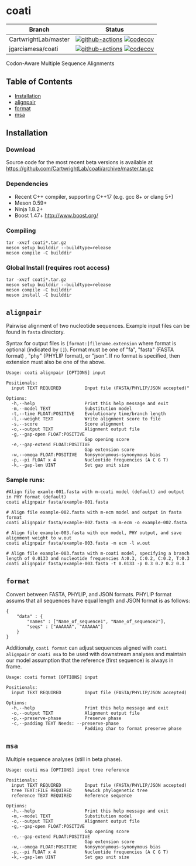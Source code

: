 # coati

Branch | Status
------ | ------
CartwrightLab/master | [![github-actions](https://github.com/CartwrightLab/coati/actions/workflows/meson.yml/badge.svg?branch=master)](https://github.com/CartwrightLab/coati/actions/workflows/meson.yml) [![codecov](https://codecov.io/gh/CartwrightLab/coati/branch/master/graph/badge.svg)](https://codecov.io/gh/CartwrightLab/coati)
jgarciamesa/coati | [![github-actions](https://github.com/jgarciamesa/coati/actions/workflows/meson.yml/badge.svg?branch=main)](https://github.com/jgarciamesa/coati/actions/workflows/meson.yml) [![codecov](https://codecov.io/gh/jgarciamesa/coati/branch/main/graph/badge.svg)](https://codecov.io/gh/jgarciamesa/coati)

Codon-Aware Multiple Sequence Alignments

## Table of Contents
* [Installation](#installation)
* [alignpair](#alignpair)
* [format](#format)
* [msa](#msa)

## Installation

### Download
Source code for the most recent beta versions is available at <https://github.com/CartwrightLab/coati/archive/master.tar.gz>

### Dependencies

* Recent C++ compiler, supporting C++17 (e.g. gcc 8+ or clang 5+)
* Meson 0.59+
* Ninja 1.8.2+
* Boost 1.47+ <http://www.boost.org/>

### Compiling
```
tar -xvzf coati*.tar.gz
meson setup builddir --buildtype=release
meson compile -C builddir
```

### Global Install (requires root access)
```
tar -xvzf coati*.tar.gz
meson setup builddir --buildtype=release
meson compile -C builddir
meson install -C builddir
```

## `alignpair`

Pairwise alignment of two nucleotide sequences. Example input files can be found in `fasta` directory.

Syntax for output files is `[format:]filename.extension` where format is
optional (indicated by `[]`). Format must be one of "fa", "fasta" (FASTA format)
, "phy" (PHYLIP format), or "json". If no format is specified, then extension
must also be one of the above.

```
Usage: coati alignpair [OPTIONS] input

Positionals:
  input TEXT REQUIRED         Input file (FASTA/PHYLIP/JSON accepted)"

Options:
  -h,--help                   Print this help message and exit
  -m,--model TEXT             Substitution model
  -t,--time FLOAT:POSITIVE    Evolutionary time/branch length
  -l,--weight TEXT            Write alignment score to file
  -s,--score                  Score alignment
  -o,--output TEXT            Alignment output file
  -g,--gap-open FLOAT:POSITIVE
                              Gap opening score
  -e,--gap-extend FLOAT:POSITIVE
                              Gap extension score
  -w,--omega FLOAT:POSITIVE   Nonsynonymous-synonymous bias
  -p,--pi FLOAT x 4           Nucleotide frequencies (A C G T)
  -k,--gap-len UINT           Set gap unit size
```

### Sample runs:

```
#Align file examle-001.fasta with m-coati model (default) and output in PHY format (default)
coati alignpair fasta/example-001.fasta

# Align file example-002.fasta with m-ecm model and output in fasta format
coati alignpair fasta/example-002.fasta -m m-ecm -o example-002.fasta

# Align file example-003.fasta with ecm model, PHY output, and save alignment weight to w.out
coati alignpair fasta/example-003.fasta -m ecm -l w.out

# Align file example-003.fasta with m-coati model, specifying a branch length of 0.0133 and nucleotide frequencies A:0.3, C:0.2, C:0.2, T:0.3
coati alignpair fasta/example-003.fasta -t 0.0133 -p 0.3 0.2 0.2 0.3
```

## `format`

Convert between FASTA, PHYLIP, and JSON formats. PHYLIP format assums that all
sequences have equal length and JSON format is as follows:
```
{
    "data" : {
        "names" : ["Name_of_sequence1", "Name_of_sequence2"],
        "seqs" : ["AAAAAA", "AAAAAA"]
    }
}
```

Additionaly, `coati format` can adjust sequences aligned with `coati alignpair`
or `coati msa` to be used with downstream analyses and maintain our model
assumption that the reference (first sequence) is always in frame.
```
Usage: coati format [OPTIONS] input

Positionals:
  input TEXT REQUIRED         Input file (FASTA/PHYLIP/JSON accepted)

Options:
  -h,--help                   Print this help message and exit
  -o,--output TEXT            Alignment output file
  -p,--preserve-phase         Preserve phase
  -c,--padding TEXT Needs: --preserve-phase
                              Padding char to format preserve phase
```

## `msa`

Multiple sequence analyses (still in beta phase).
```
Usage: coati msa [OPTIONS] input tree reference

Positionals:
  input TEXT REQUIRED         Input file (FASTA/PHYLIP/JSON accepted)
  tree TEXT:FILE REQUIRED     Newick phylogenetic tree
  reference TEXT REQUIRED     Reference sequence

Options:
  -h,--help                   Print this help message and exit
  -m,--model TEXT             Substitution model
  -o,--output TEXT            Alignment output file
  -g,--gap-open FLOAT:POSITIVE
                              Gap opening score
  -e,--gap-extend FLOAT:POSITIVE
                              Gap extension score
  -w,--omega FLOAT:POSITIVE   Nonsynonymous-synonymous bias
  -p,--pi FLOAT x 4           Nucleotide frequencies (A C G T)
  -k,--gap-len UINT           Set gap unit size
  ```

